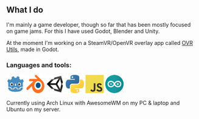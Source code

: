 ## What I do

I'm mainly a game developer, though so far that has been mostly focused on game jams. For this I have used Godot, Blender and Unity.

At the moment I'm working on a SteamVR/OpenVR overlay app called [OVR Utils](https://github.com/CrispyPin/ovr-utils), made in Godot.

### Languages and tools:

<a href="https://godotengine.org/">    <img src="https://github.com/CrispyPin/CrispyPin/blob/main/icons/godot.svg" alt="godot" width="48" height="48"/></a>
<a href="https://www.blender.org/">    <img src="https://github.com/CrispyPin/CrispyPin/blob/main/icons/blender.svg" alt="blender" width="48" height="48"/></a>
<a href="https://unity.com/">          <img src="https://github.com/CrispyPin/CrispyPin/blob/main/icons/unity.png" alt="unity3d" width="48" height="48"/></a>
<a href="https://www.python.org/">     <img src="https://github.com/CrispyPin/CrispyPin/blob/main/icons/python.svg" alt="python" width="48" height="48"/></a>
<a href="https://www.javascript.com/"> <img src="https://github.com/CrispyPin/CrispyPin/blob/main/icons/javascript.svg" alt="javascript" width="48" height="48"/></a>
<a href="https://www.arduino.cc/">     <img src="https://github.com/CrispyPin/CrispyPin/blob/main/icons/arduino.svg" alt="arduino" width="48" height="48"/></a>


Currently using Arch Linux with AwesomeWM on my PC & laptop and Ubuntu on my server.
